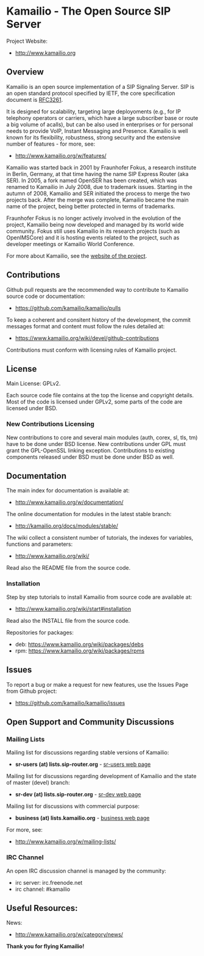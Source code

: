 # Kamailio - The Open Source SIP Server

Project Website:

  * http://www.kamailio.org

## Overview

Kamailio is an open source implementation of a SIP Signaling Server. SIP is an open standard protocol specified by IETF, the core specification document is [RFC3261](https://tools.ietf.org/html/rfc3261).

It is designed for scalability, targeting large deployoments (e.g., for IP telephony operators or carriers, which have a large subscriber base or route a big volume of acalls), but can be also used in enterprises or for personal needs to provide VoIP, Instant Messaging and Presence. Kamailio is well known for its flexibility, robustness, strong security and the extensive number of features - for more, see:

  * http://www.kamailio.org/w/features/

Kamailio was started back in 2001 by Fraunhofer Fokus, a research institute in Berlin, Germany, at that time having the name SIP Express Router (aka SER). In 2005, a fork named OpenSER has been created, which was renamed to Kamailio in July 2008, due to trademark issues. Starting in the autumn of 2008, Kamailio and SER initiated the process to merge the two projects back. After the merge was complete, Kamailio became the main name of the project, being better protected in terms of trademarks.

Fraunhofer Fokus is no longer actively involved in the evolution of the project, Kamailio being now developed and managed by its world wide community. Fokus still uses Kamailio in its research projects (such as OpenIMSCore) and it is hosting events related to the project, such as developer meetings or Kamailio World Conference.

For more about Kamailio, see the [website of the project](http://www.kamailio.org).

## Contributions

Github pull requests are the recommended way to contribute to Kamailio source code or documentation:

  * https://github.com/kamailio/kamailio/pulls

To keep a coherent and consitent history of the development, the commit messages format and content must follow the rules detailed at:

  * https://www.kamailio.org/wiki/devel/github-contributions

Contributions must conform with licensing rules of Kamailio project.

## License

Main License: GPLv2.

Each source code file contains at the top the license and copyright details. Most of the code is licensed under GPLv2, some parts of the code are licensed under BSD.

### New Contributions Licensing

New contributions to core and several main modules (auth, corex, sl, tls, tm) have to be done under BSD license. New contributions under GPL must grant the GPL-OpenSSL linking exception. Contributions to existing components released under BSD must be done under BSD as well.

## Documentation

The main index for documentation is available at:

  * http://www.kamailio.org/w/documentation/

The online documentation for modules in the latest stable branch:

  * http://kamailio.org/docs/modules/stable/

The wiki collect a consistent number of tutorials, the indexes for variables, functions and parameters:

  * http://www.kamailio.org/wiki/

Read also the README file from the source code.

### Installation

Step by step tutorials to install Kamailio from source code are available at:

  * http://www.kamailio.org/wiki/start#installation

Read also the INSTALL file from the source code.

Repositories for packages:

  * deb: https://www.kamailio.org/wiki/packages/debs
  * rpm: https://www.kamailio.org/wiki/packages/rpms

## Issues

To report a bug or make a request for new features, use the Issues Page from Github project:

  * https://github.com/kamailio/kamailio/issues

## Open Support and Community Discussions

### Mailing Lists

Mailing list for discussions regarding stable versions of Kamailio:

  * **sr-users (at) lists.sip-router.org** - [sr-users web page](http://lists.sip-router.org/cgi-bin/mailman/listinfo/sr-users)

Mailing list for discussions regarding development of Kamailio and the state of master (devel) branch:

  * **sr-dev (at) lists.sip-router.org** - [sr-dev web page](http://lists.sip-router.org/cgi-bin/mailman/listinfo/sr-dev)

Mailing list for discussions with commercial purpose:

  * **business (at) lists.kamailio.org** - [business web page](http://lists.kamailio.org/cgi-bin/mailman/listinfo/business)

For more, see:

  * http://www.kamailio.org/w/mailing-lists/

### IRC Channel

An open IRC discussion channel is managed by the community:

  * irc server: irc.freenode.net
  * irc channel: #kamailio

## Useful Resources:

News:

  * http://www.kamailio.org/w/category/news/

**Thank you for flying Kamailio!**
